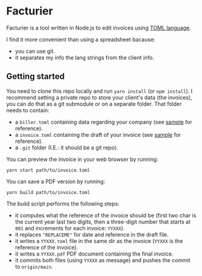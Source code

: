 # Facturier

Facturier is a tool written in Node.js to edit invoices using
[TOML language](https://github.com/toml-lang/toml).

I find it more convenient than using a spreadsheet bacause:

- you can use git.
- it separates my info the lang strings from the client info.

## Getting started

You need to clone this repo locally and run `yarn install` (or `npm install`). I
recommend setting a private repo to store your client's data (the invoices), you
can do that as a git submodule or on a separate folder. That folder needs to
contain:

- a `biller.toml` containing data regarding your company (see
  [sample](./biller-sample.toml) for reference).
- a `invoice.toml` containing the draft of your invoice (see
  [sample](./bill-sample.toml) for reference).
- a `.git` folder (I.E.: it should be a git repo).

You can preview the invoice in your web browser by running:

```yarn
yarn start path/to/invoice.toml
```

You can save a PDF version by running:

```yarn
yarn build path/to/invoice.toml
```

The build script performs the following steps:

- it computes what the reference of the invoice should be (first two char is the
  current year last two digits, then a three-digit number that starts at `001`
  and increments for each invoice: `YYXXX`).
- it replaces `"REPLACEME"` for date and reference in the draft file.
- it writes a `YYXXX.toml` file in the same dir as the invoice (`YYXXX` is the
  reference of the invoice).
- it writes a `YYXXX.pdf` PDF document containing the final invoice.
- it commits both files (using `YYXXX` as message) and pushes the commit to
  `origin/main`.
